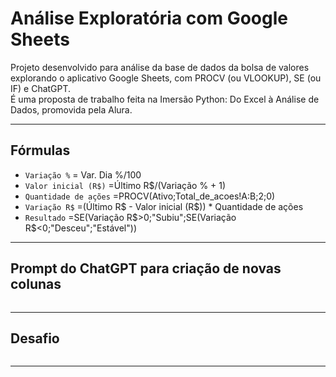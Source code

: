# Análise Exploratória com Google Sheets

Projeto desenvolvido para análise da base de dados da bolsa de valores explorando o aplicativo Google Sheets, com PROCV (ou VLOOKUP), SE (ou IF) e ChatGPT.  
É uma proposta de trabalho feita na Imersão Python: Do Excel à Análise de Dados, promovida pela Alura.  
<img src=''>  

---
## Fórmulas  
- `Variação %` = Var. Dia %/100
- `Valor inicial (R$)` =Último R$/(Variação % + 1)
- `Quantidade de ações` =PROCV(Ativo;Total_de_acoes!A:B;2;0)
- `Variação R$` =(Último R$ - Valor inicial (R$)) * Quantidade de ações
- `Resultado` =SE(Variação R$>0;"Subiu";SE(Variação R$<0;"Desceu";"Estável"))

---  
## Prompt do ChatGPT para criação de novas colunas  
<img src=''>  

---  
## Desafio  
<img src=''>  

---  



